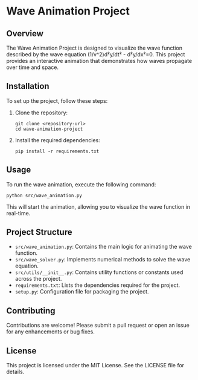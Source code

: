 # Wave Animation Project

## Overview
The Wave Animation Project is designed to visualize the wave function described by the wave equation (1/v^2)d²y/dt² - d²y/dx²=0. This project provides an interactive animation that demonstrates how waves propagate over time and space.

## Installation
To set up the project, follow these steps:

1. Clone the repository:
   ```
   git clone <repository-url>
   cd wave-animation-project
   ```

2. Install the required dependencies:
   ```
   pip install -r requirements.txt
   ```

## Usage
To run the wave animation, execute the following command:

```
python src/wave_animation.py
```

This will start the animation, allowing you to visualize the wave function in real-time.

## Project Structure
- `src/wave_animation.py`: Contains the main logic for animating the wave function.
- `src/wave_solver.py`: Implements numerical methods to solve the wave equation.
- `src/utils/__init__.py`: Contains utility functions or constants used across the project.
- `requirements.txt`: Lists the dependencies required for the project.
- `setup.py`: Configuration file for packaging the project.

## Contributing
Contributions are welcome! Please submit a pull request or open an issue for any enhancements or bug fixes.

## License
This project is licensed under the MIT License. See the LICENSE file for details.